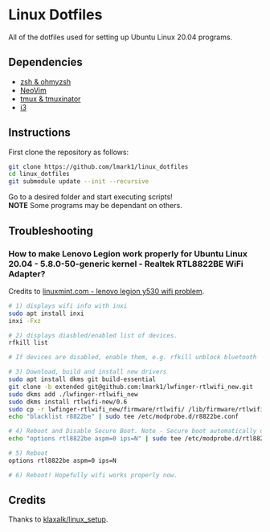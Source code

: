 # Linux Dotfiles
All of the dotfiles used for setting up Ubuntu Linux 20.04 programs.  

## Dependencies

* [zsh & ohmyzsh](https://github.com/ohmyzsh/ohmyzsh)
* [NeoVim](https://github.com/neovim/neovim)
* [tmux & tmuxinator](https://github.com/tmux/tmux)
* [i3](https://i3wm.org/)

## Instructions

First clone the repository as follows:

```bash
git clone https://github.com/lmark1/linux_dotfiles
cd linux_dotfiles
git submodule update --init --recursive
```

Go to a desired folder and start executing scripts!  
**NOTE** Some programs may be dependant on others.

## Troubleshooting 

### How to make Lenovo Legion work properly for Ubuntu Linux 20.04 - 5.8.0-50-generic kernel - Realtek RTL8822BE WiFi Adapter?

Credits to [linuxmint.com - lenovo legion y530 wifi problem](https://forums.linuxmint.com/viewtopic.php?t=345409&start=20).
```bash
# 1) displays wifi info with inxi
sudo apt install inxi
inxi -Fxz

# 2) displays diasbled/enabled list of devices.
rfkill list

# If devices are disabled, enable them, e.g. rfkill unblock bluetooth

# 3) Download, build and install new drivers
sudo apt install dkms git build-essential
git clone -b extended git@github.com:lmark1/lwfinger-rtlwifi_new.git
sudo dkms add ./lwfinger-rtlwifi_new
sudo dkms install rtlwifi-new/0.6
sudo cp -r lwfinger-rtlwifi_new/firmware/rtlwifi/ /lib/firmware/rtlwifi
echo "blacklist r8822be" | sudo tee /etc/modprobe.d/r8822be.conf

# 4) Reboot and Disable Secure Boot. Note - Secure boot automatically disabled in Legacy Mode.
echo "options rtl8822be aspm=0 ips=N" | sudo tee /etc/modprobe.d/rtl8822be.conf

# 5) Reboot
options rtl8822be aspm=0 ips=N

# 6) Reboot! Hopefully wifi works properly now.
```

## Credits

Thanks to [klaxalk/linux_setup](https://github.com/klaxalk/linux-setup/).